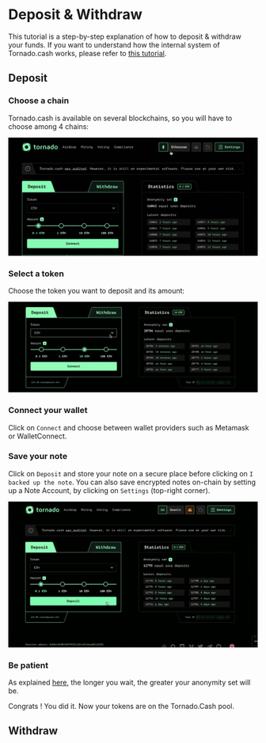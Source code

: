 # Deposit & Withdraw

This tutorial is a step-by-step explanation of how to deposit & withdraw your funds. If you want to understand how the internal system of Tornado.cash works, please refer to [this tutorial](https://docs.tornado.cash/how-does-tornado.cash-work).

## **Deposit**

### Choose a chain

Tornado.cash is available on several blockchains, so you will have to choose among 4 chains:

![](.gitbook/assets/azpoj.gif)



### Select a token

Choose the token you want to deposit and its amount:

![](.gitbook/assets/abdce.gif)

### Connect your wallet

Click on `Connect` and choose between wallet providers such as Metamask or WalletConnect.

### Save your note

Click on `Deposit` and store your note on a secure place before clicking on `I backed up the note`. You can also save encrypted notes on-chain by setting up a Note Account, by clicking on `Settings` \(top-right corner\).

![](.gitbook/assets/aaaab.gif)

### Be patient

As explained [here](https://docs.tornado.cash/tips-to-remain-anonymous#be-patient), the longer you wait, the greater your anonymity set will be.

Congrats ! You did it. Now your tokens are on the Tornado.Cash pool.

## Withdraw





